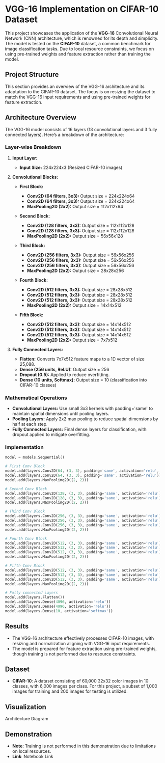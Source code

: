 # VGG-16 Implementation on CIFAR-10 Dataset

This project showcases the application of the **VGG-16** Convolutional Neural Network (CNN) architecture, which is renowned for its depth and simplicity. The model is tested on the **CIFAR-10** dataset, a common benchmark for image classification tasks. Due to local resource constraints, we focus on using pre-trained weights and feature extraction rather than training the model.

## Project Structure

This section provides an overview of the VGG-16 architecture and its adaptation to the CIFAR-10 dataset. The focus is on resizing the dataset to match the VGG-16 input requirements and using pre-trained weights for feature extraction.

## Architecture Overview

The VGG-16 model consists of 16 layers (13 convolutional layers and 3 fully connected layers). Here’s a breakdown of the architecture:

### Layer-wise Breakdown

1. **Input Layer:**
   - **Input Size:** 224x224x3 (Resized CIFAR-10 images)

2. **Convolutional Blocks:**
   - **First Block:**
     - **Conv2D (64 filters, 3x3):** Output size = 224x224x64
     - **Conv2D (64 filters, 3x3):** Output size = 224x224x64
     - **MaxPooling2D (2x2):** Output size = 112x112x64

   - **Second Block:**
     - **Conv2D (128 filters, 3x3):** Output size = 112x112x128
     - **Conv2D (128 filters, 3x3):** Output size = 112x112x128
     - **MaxPooling2D (2x2):** Output size = 56x56x128

   - **Third Block:**
     - **Conv2D (256 filters, 3x3):** Output size = 56x56x256
     - **Conv2D (256 filters, 3x3):** Output size = 56x56x256
     - **Conv2D (256 filters, 3x3):** Output size = 56x56x256
     - **MaxPooling2D (2x2):** Output size = 28x28x256

   - **Fourth Block:**
     - **Conv2D (512 filters, 3x3):** Output size = 28x28x512
     - **Conv2D (512 filters, 3x3):** Output size = 28x28x512
     - **Conv2D (512 filters, 3x3):** Output size = 28x28x512
     - **MaxPooling2D (2x2):** Output size = 14x14x512

   - **Fifth Block:**
     - **Conv2D (512 filters, 3x3):** Output size = 14x14x512
     - **Conv2D (512 filters, 3x3):** Output size = 14x14x512
     - **Conv2D (512 filters, 3x3):** Output size = 14x14x512
     - **MaxPooling2D (2x2):** Output size = 7x7x512

3. **Fully Connected Layers:**
   - **Flatten:** Converts 7x7x512 feature maps to a 1D vector of size 25,088.
   - **Dense (256 units, ReLU):** Output size = 256
   - **Dropout (0.5):** Applied to reduce overfitting.
   - **Dense (10 units, Softmax):** Output size = 10 (classification into CIFAR-10 classes)

### Mathematical Operations

- **Convolutional Layers:** Use small 3x3 kernels with padding='same' to maintain spatial dimensions until pooling layers.
- **Pooling Layers:** Apply 2x2 max pooling to reduce spatial dimensions by half at each step.
- **Fully Connected Layers:** Final dense layers for classification, with dropout applied to mitigate overfitting.

### Implementation

```python
model = models.Sequential()

# First Conv Block
model.add(layers.Conv2D(64, (3, 3), padding='same', activation='relu', input_shape=(32, 32, 3)))
model.add(layers.Conv2D(64, (3, 3), padding='same', activation='relu'))
model.add(layers.MaxPooling2D((2, 2)))

# Second Conv Block
model.add(layers.Conv2D(128, (3, 3), padding='same', activation='relu'))
model.add(layers.Conv2D(128, (3, 3), padding='same', activation='relu'))
model.add(layers.MaxPooling2D((2, 2)))

# Third Conv Block
model.add(layers.Conv2D(256, (3, 3), padding='same', activation='relu'))
model.add(layers.Conv2D(256, (3, 3), padding='same', activation='relu'))
model.add(layers.Conv2D(256, (3, 3), padding='same', activation='relu'))
model.add(layers.MaxPooling2D((2, 2)))

# Fourth Conv Block
model.add(layers.Conv2D(512, (3, 3), padding='same', activation='relu'))
model.add(layers.Conv2D(512, (3, 3), padding='same', activation='relu'))
model.add(layers.Conv2D(512, (3, 3), padding='same', activation='relu'))
model.add(layers.MaxPooling2D((2, 2)))

# Fifth Conv Block
model.add(layers.Conv2D(512, (3, 3), padding='same', activation='relu'))
model.add(layers.Conv2D(512, (3, 3), padding='same', activation='relu'))
model.add(layers.Conv2D(512, (3, 3), padding='same', activation='relu'))
model.add(layers.MaxPooling2D((2, 2)))

# Fully connected layers
model.add(layers.Flatten())
model.add(layers.Dense(4096, activation='relu'))
model.add(layers.Dense(4096, activation='relu'))
model.add(layers.Dense(10, activation='softmax'))
```

## Results

- The VGG-16 architecture effectively processes CIFAR-10 images, with resizing and normalization aligning with VGG-16 input requirements.
- The model is prepared for feature extraction using pre-trained weights, though training is not performed due to resource constraints.

## Dataset

- **CIFAR-10**: A dataset consisting of 60,000 32x32 color images in 10 classes, with 6,000 images per class. For this project, a subset of 1,000 images for training and 200 images for testing is utilized.

## Visualization

Architecture Diagram

## Demonstration

- **Note**: Training is not performed in this demonstration due to limitations on local resources.
- **Link**: Notebook Link
